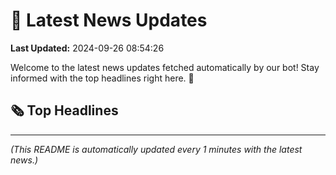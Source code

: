 # 📰 Latest News Updates
**Last Updated:** 2024-09-26 08:54:26

Welcome to the latest news updates fetched automatically by our bot! Stay informed with the top headlines right here. 🚀

## 🗞️ Top Headlines

---
*(This README is automatically updated every 1 minutes with the latest news.)*
